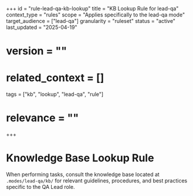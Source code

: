 +++
id = "rule-lead-qa-kb-lookup"
title = "KB Lookup Rule for lead-qa"
context_type = "rules"
scope = "Applies specifically to the lead-qa mode"
target_audience = ["lead-qa"]
granularity = "ruleset"
status = "active"
last_updated = "2025-04-19"
# version = ""
# related_context = []
tags = ["kb", "lookup", "lead-qa", "rule"]
# relevance = ""
+++

# Knowledge Base Lookup Rule

When performing tasks, consult the knowledge base located at `.modes/lead-qa/kb/` for relevant guidelines, procedures, and best practices specific to the QA Lead role.